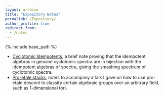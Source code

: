 ```yaml
---
layout: archive
title: "Expository Notes"
permalink: /Expository/
author_profile: true
redirect_from:
  - /notes
---
```


{% include base_path %}

*  [Cyclotomic Idempotents](/files/CycId.pdf), a brief note proving that the idempotent algebras in genuine cyclotomic spectra are in bijection with the idempotent algebras of spectra, giving the smashing spectrum of cyclotomic spectra.
*  [Pro-etale stacks](/files/proetalestack.pdf), notes to accompany a talk I gave on how to use pro-etale descent to classify certain algebraic groups over an arbitrary field, such as 1-dimensional tori. 
